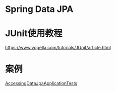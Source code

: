 # Spring Data JPA


# JUnit使用教程
https://www.vogella.com/tutorials/JUnit/article.html

# 案例
[AccessingDataJpaApplicationTests](./src/test/java/com/zhuzhe/accessingdatajpa/AccessingDataJpaApplicationTests.java)
